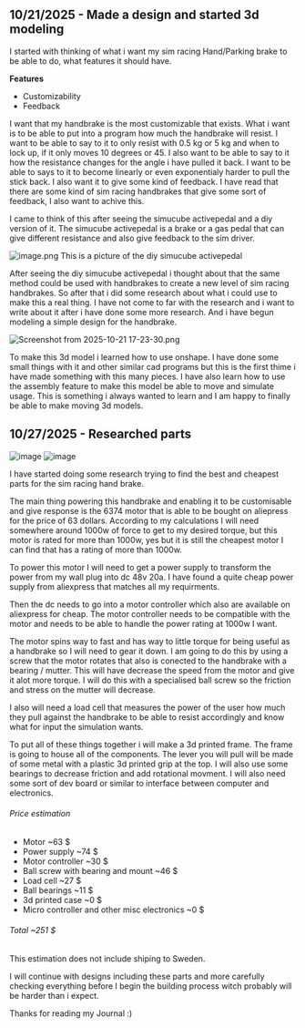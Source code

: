<!--
  ===================    !!READ THIS NOTICE!!   ====================
  DO NOT edit this file manually. Your changes WILL BE OVERWRITTEN!
  This journal is auto generated and updated by Hack Club Blueprint.
  To edit this file, please edit your journal entries on Blueprint.
  ==================================================================
-->

## 10/21/2025 - Made a design and started 3d modeling  

I started with thinking of what i want my sim racing Hand/Parking brake to be able to do, what features it should have.

**Features**
- Customizability 
- Feedback


I want that my handbrake is the most customizable that exists. What i want is to be able to put into a program how much the handbrake will resist. I want to be able to say to it to only resist with 0.5 kg or 5 kg and when to lock up, if it only moves 10 degrees or 45. I also want to be able to say to it how the resistance changes for the angle i have pulled it back. I want to be able to says to it to become linearly or even exponentialy harder to pull the stick back. I also want it to give some kind of feedback. I have read that there are some kind of sim racing handbrakes that give some sort of feedback, I also want to achive this. 

I came to think of this after seeing the simucube activepedal and a diy version of it. The simucube activepedal is a brake or a gas pedal that can give different resistance and also give feedback to the sim driver. 

![image.png](https://blueprint.hackclub.com/user-attachments/blobs/proxy/eyJfcmFpbHMiOnsiZGF0YSI6NDA3MywicHVyIjoiYmxvYl9pZCJ9fQ==--20313d74ba02a74a740891543c9e60d9fceafd0a/image.png)
This is a picture of the diy simucube activepedal

After seeing the diy simucube activepedal i thought about that the same method could be used with handbrakes to create a new level of sim racing handbrakes. So after that i did some research about what i could use to make this a real thing. I have not come to far with the research and i want to write about it after i have done some more research. And i have begun modeling a simple design for the handbrake. 

![Screenshot from 2025-10-21 17-23-30.png](https://blueprint.hackclub.com/user-attachments/blobs/proxy/eyJfcmFpbHMiOnsiZGF0YSI6NDA3NCwicHVyIjoiYmxvYl9pZCJ9fQ==--8d31d0dfad6d91f18324c41f764ebb27eb48826c/Screenshot%20from%202025-10-21%2017-23-30.png)

To make this 3d model i learned how to use onshape. I have done some small things with it and other similar cad programs but this is the first thime i have made something with this many pieces. I have also learn how to use the assembly feature to make this model be able to move and simulate usage. This is something i always wanted to learn and I am happy to finally be able to make moving 3d models.  

## 10/27/2025 - Researched parts  

![image](https://blueprint.hackclub.com/user-attachments/blobs/proxy/eyJfcmFpbHMiOnsiZGF0YSI6NTkyNiwicHVyIjoiYmxvYl9pZCJ9fQ==--66030b4ac6b4537235c5468cdb71ad62b58bbbc1/image.png)
![image](https://blueprint.hackclub.com/user-attachments/blobs/proxy/eyJfcmFpbHMiOnsiZGF0YSI6NTkyOCwicHVyIjoiYmxvYl9pZCJ9fQ==--6cb4cc56c1763b3c3014b931fb32b3b3f5314d23/image.png)

I have started doing some research trying to find the best and cheapest parts for the sim racing hand brake. 

The main thing powering this handbrake and enabling it to be customisable and give response is the 6374 motor that is able to be bought on aliepress for the price of 63 dollars. According to my calculations I will need somewhere around 1000w of force to get to my desired torque, but this motor is rated for more than 1000w, yes but it is still the cheapest motor I can find that has a rating of more than 1000w.

To power this motor I will need to get a power supply to transform the power from my wall plug into dc 48v 20a. I have found a quite cheap power supply from aliexpress that matches all my requirments. 

Then the dc needs to go into a motor controller which also are available on aliexpress for cheap. The motor controller needs to be compatible with the motor and needs to be able to handle the power rating at 1000w I want.

The motor spins way to fast and has way to little torque for being useful as a handbrake so I will need to gear it down. I am going to do this by using a screw that the motor rotates that also is conected to the handbrake with a bearing / mutter. This will have decrease the speed from the motor and give it alot more torque. I will do this with a specialised ball screw so the friction and stress on the mutter will decrease. 

I also will need a load cell that measures the power of the user how much they pull against the handbrake to be able to resist accordingly and know what for input the simulation wants. 

To put all of these things together i will make a 3d printed frame. The frame is going to house all of the components. The lever you will pull will be made of some metal with a plastic 3d printed grip at the top. I will also use some bearings to decrease friction and add rotational movment. I will also need some sort of dev board or similar to interface between computer and electronics.

###### Price estimation

- Motor ~63 $
- Power supply ~74 $
- Motor controller ~30 $
- Ball screw with bearing and mount ~46 $
- Load cell ~27 $
- Ball bearings ~11 $
- 3d printed case ~0 $
- Micro controller and other misc electronics ~0 $

###### Total ~251 $

This estimation does not include shiping to Sweden. 

I will continue with designs including these parts and more carefully checking everything before I begin the building process witch probably will be harder than i expect. 

Thanks for reading my Journal :)  

